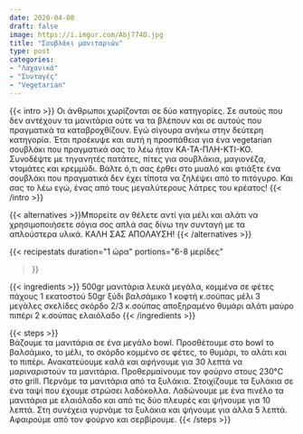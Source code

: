 ```yaml
---
date: 2020-04-08
draft: false
image: https://i.imgur.com/Abj774O.jpg
title: "Σουβλάκι μανιταριών"
type: post
categories:
- "Λαχανικά"
- "Συνταγές"
- "Vegetarian"
---
```


{{< intro >}}
Οι άνθρωποι χωρίζονται σε δύο κατηγορίες. Σε αυτούς που δεν αντέχουν τα μανιτάρια ούτε να τα βλέπουν και σε αυτούς που πραγματικά τα καταβροχθίζουν. Εγώ σίγουρα ανήκω στην δεύτερη κατηγορία. Έτσι προέκυψε και αυτή η προσπάθεια για ένα vegetarian σουβλάκι που πραγματικά σας το λέω ήταν ΚΑ-ΤΑ-ΠΛΗ-ΚΤΙ-ΚΟ. Συνοδέψτε με τηγανητές πατάτες, πίτες για σουβλάκια, μαγιονέζα, ντομάτες και κρεμμύδι. Βάλτε ό,τι σας έρθει στο μυαλό και φτιάξτε ένα σουβλάκι που πραγματικά δεν έχει τίποτα να ζηλέψει από το πιτόγυρο. Και σας το λέω εγώ, ένας από τους μεγαλύτερους λάτρες του κρέατος!
{{< /intro >}}

{{< alternatives >}}Μπορείτε αν θέλετε αντί για μέλι και αλάτι να χρησιμοποιήσετε σόγια σος απλά σας δίνω την συνταγή με τα απλούστερα υλικά. ΚΑΛΗ ΣΑΣ ΑΠΟΛΑΥΣΗ!
{{< /alternatives >}}

{{< recipestats 
    duration="1 ώρα"
    portions="6-8 μερίδες"
>}}

{{< ingredients >}} 
500gr μανιτάρια λευκά μεγάλα, κομμένα σε φέτες πάχους 1 εκατοστού
50gr ξύδι βαλσάμικο
1 κοφτή κ.σούπας μέλι
3 μεγάλες σκελίδες σκόρδο
2/3 κ.σούπας αποξηραμένο θυμάρι
αλάτι
μαύρο πιπέρι
2 κ.σούπας ελαιόλαδο
{{< /ingredients >}}

{{< steps >}}   
Βάζουμε τα μανιτάρια σε ένα μεγάλο bowl.
Προσθέτουμε στο bowl το βαλσάμικο, το μέλι, το σκόρδο κομμένο σε φέτες, το θυμάρι, το αλάτι και το πιπέρι. Ανακατεύουμε καλά και αφήνουμε για 30 λεπτά να μαριναριστούν τα μανιτάρια.
Προθερμαίνουμε τον φούρνο στους 230°C στο grill.
Περνάμε τα μανιτάρια από τα ξυλάκια.
Στοιχίζουμε τα ξυλάκια σε ένα ταψί που έχουμε στρώσει λαδόκολλα. Λαδώνουμε με ένα πινέλο τα μανιτάρια με ελαιόλαδο και από τις δύο πλευρές και ψήνουμε για 10 λεπτά.
Στη συνέχεια γυρνάμε τα ξυλάκια και ψήνουμε για άλλα 5 λεπτά.
Αφαιρούμε από τον φούρνο και σερβίρουμε.
{{< /steps >}}